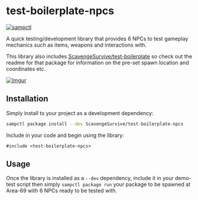 # test-boilerplate-npcs

[![sampctl](https://shields.southcla.ws/badge/sampctl-test--boilerplate--npcs-2f2f2f.svg?style=for-the-badge)](https://github.com/ScavengeSurvive/test-boilerplate-npcs)

A quick testing/development library that provides 6 NPCs to test gameplay
mechanics such as items, weapons and interactions with.

This library also includes
[ScavengeSurvive/test-boilerplate](https://github.com/ScavengeSurvive/test-boilerplate)
so check out the readme for that package for information on the pre-set spawn
location and coordinates etc.

[![Imgur](https://i.imgur.com/tefGoeE.gif)](https://i.imgur.com/tefGoeE.gif)

## Installation

Simply install to your project as a development dependency:

```bash
sampctl package install --dev ScavengeSurvive/test-boilerplate-npcs
```

Include in your code and begin using the library:

```pawn
#include <test-boilerplate-npcs>
```

## Usage

Once the library is installed as a `--dev` dependency, include it in your
demo-test script then simply `sampctl package run` your package to be spawned at
Area-69 with 6 NPCs ready to be tested with.
